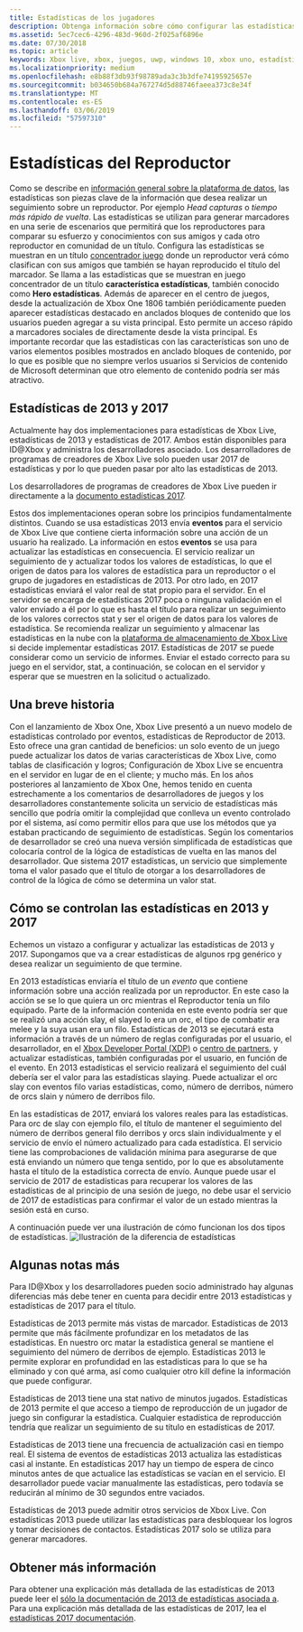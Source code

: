 ```yaml
---
title: Estadísticas de los jugadores
description: Obtenga información sobre cómo configurar las estadísticas del Reproductor en Xbox Live.
ms.assetid: 5ec7cec6-4296-483d-960d-2f025af6896e
ms.date: 07/30/2018
ms.topic: article
keywords: Xbox live, xbox, juegos, uwp, windows 10, xbox uno, estadísticas del Reproductor, marcadores
ms.localizationpriority: medium
ms.openlocfilehash: e8b88f3db93f98789ada3c3b3dfe74195925657e
ms.sourcegitcommit: b034650b684a767274d5d88746faeea373c8e34f
ms.translationtype: MT
ms.contentlocale: es-ES
ms.lasthandoff: 03/06/2019
ms.locfileid: "57597310"
---
```

# <a name="player-stats"></a>Estadísticas del Reproductor

Como se describe en [información general sobre la plataforma de datos](../data-platform/data-platform.md), las estadísticas son piezas clave de la información que desea realizar un seguimiento sobre un reproductor. Por ejemplo *Head capturas* o *tiempo más rápido de vuelta*. Las estadísticas se utilizan para generar marcadores en una serie de escenarios que permitirá que los reproductores para comparar su esfuerzo y conocimientos con sus amigos y cada otro reproductor en comunidad de un título. Configura las estadísticas se muestran en un título [concentrador juego](../data-platform/designing-xbox-live-experiences.md) donde un reproductor verá cómo clasifican con sus amigos que también se hayan reproducido el título del marcador. Se llama a las estadísticas que se muestran en juego concentrador de un título **característica estadísticas**, también conocido como **Hero estadísticas**. Además de aparecer en el centro de juegos, desde la actualización de Xbox One 1806 también periódicamente pueden aparecer estadísticas destacado en anclados bloques de contenido que los usuarios pueden agregar a su vista principal. Esto permite un acceso rápido a marcadores sociales de directamente desde la vista principal. Es importante recordar que las estadísticas con las características son uno de varios elementos posibles mostrados en anclado bloques de contenido, por lo que es posible que no siempre verlos usuarios si Servicios de contenido de Microsoft determinan que otro elemento de contenido podría ser más atractivo.

## <a name="stats-2013-and-2017"></a>Estadísticas de 2013 y 2017

Actualmente hay dos implementaciones para estadísticas de Xbox Live, estadísticas de 2013 y estadísticas de 2017. Ambos están disponibles para ID@Xbox y administra los desarrolladores asociado. Los desarrolladores de programas de creadores de Xbox Live solo pueden usar 2017 de estadísticas y por lo que pueden pasar por alto las estadísticas de 2013.

Los desarrolladores de programas de creadores de Xbox Live pueden ir directamente a la [documento estadísticas 2017](stats2017.md).

Estos dos implementaciones operan sobre los principios fundamentalmente distintos. Cuando se usa estadísticas 2013 envía **eventos** para el servicio de Xbox Live que contiene cierta información sobre una acción de un usuario ha realizado. La información en estos **eventos** se usa para actualizar las estadísticas en consecuencia. El servicio realizar un seguimiento de y actualizar todos los valores de estadísticas, lo que el origen de datos para los valores de estadística para un reproductor o el grupo de jugadores en estadísticas de 2013. Por otro lado, en 2017 estadísticas enviará el valor real de stat propio para el servidor. En el servidor se encarga de estadísticas 2017 poca o ninguna validación en el valor enviado a él por lo que es hasta el título para realizar un seguimiento de los valores correctos stat y ser el origen de datos para los valores de estadística. Se recomienda realizar un seguimiento y almacenar las estadísticas en la nube con la [plataforma de almacenamiento de Xbox Live](../storage-platform/storage-platform.md) si decide implementar estadísticas 2017. Estadísticas de 2017 se puede considerar como un servicio de informes. Enviar el estado correcto para su juego en el servidor, stat, a continuación, se colocan en el servidor y esperar que se muestren en la solicitud o actualizado.

## <a name="a-brief-history"></a>Una breve historia

Con el lanzamiento de Xbox One, Xbox Live presentó a un nuevo modelo de estadísticas controlado por eventos, estadísticas de Reproductor de 2013. Esto ofrece una gran cantidad de beneficios: un solo evento de un juego puede actualizar los datos de varias características de Xbox Live, como tablas de clasificación y logros; Configuración de Xbox Live se encuentra en el servidor en lugar de en el cliente; y mucho más. En los años posteriores al lanzamiento de Xbox One, hemos tenido en cuenta estrechamente a los comentarios de desarrolladores de juegos y los desarrolladores constantemente solicita un servicio de estadísticas más sencillo que podría omitir la complejidad que conlleva un evento controlado por el sistema, así como permitir ellos para que use los métodos que ya estaban practicando de seguimiento de estadísticas. Según los comentarios de desarrollador se creó una nueva versión simplificada de estadísticas que colocaría control de la lógica de estadísticas de vuelta en las manos del desarrollador. Que sistema 2017 estadísticas, un servicio que simplemente toma el valor pasado que el título de otorgar a los desarrolladores de control de la lógica de cómo se determina un valor stat.

## <a name="how-stats-are-handled-in-2013-and-2017"></a>Cómo se controlan las estadísticas en 2013 y 2017

Echemos un vistazo a configurar y actualizar las estadísticas de 2013 y 2017. Supongamos que va a crear estadísticas de algunos rpg genérico y desea realizar un seguimiento de que termine.

En 2013 estadísticas enviaría el título de un *evento* que contiene información sobre una acción realizada por un reproductor. En este caso la acción se se lo que quiera un orc mientras el Reproductor tenía un filo equipado. Parte de la información contenida en este evento podría ser que se realizó una acción slay, el slayed lo era un orc, el tipo de combatir era melee y la suya usan era un filo. Estadísticas de 2013 se ejecutará esta información a través de un número de reglas configuradas por el usuario, el desarrollador, en el [Xbox Developer Portal (XDP)](https://xdp.xboxlive.com/User/Contact/MyAccess?selectedMenu=devaccounts) o [centro de partners](https://partner.microsoft.com/dashboard), y actualizar estadísticas, también configuradas por el usuario, en función de el evento. En 2013 estadísticas el servicio realizará el seguimiento del cuál debería ser el valor para las estadísticas slaying. Puede actualizar el orc slay con eventos filo varias estadísticas, como, número de derribos, número de orcs slain y número de derribos filo.

En las estadísticas de 2017, enviará los valores reales para las estadísticas. Para orc de slay con ejemplo filo, el título de mantener el seguimiento del número de derribos general filo derribos y orcs slain individualmente y el servicio de envío el número actualizado para cada estadística. El servicio tiene las comprobaciones de validación mínima para asegurarse de que está enviando un número que tenga sentido, por lo que es absolutamente hasta el título de la estadística correcta de envío. Aunque puede usar el servicio de 2017 de estadísticas para recuperar los valores de las estadísticas de al principio de una sesión de juego, no debe usar el servicio de 2017 de estadísticas para confirmar el valor de un estado mientras la sesión está en curso.

A continuación puede ver una ilustración de cómo funcionan los dos tipos de estadísticas.
![Ilustración de la diferencia de estadísticas](../images/stats/Stats2013-7DiagramColored.jpg)

## <a name="a-few-more-notes"></a>Algunas notas más

Para ID@Xbox y los desarrolladores pueden socio administrado hay algunas diferencias más debe tener en cuenta para decidir entre 2013 estadísticas y estadísticas de 2017 para el título.

Estadísticas de 2013 permite más vistas de marcador.
Estadísticas de 2013 permite que más fácilmente profundizar en los metadatos de las estadísticas. En nuestro orc matar la estadística general se mantiene el seguimiento del número de derribos de ejemplo. Estadísticas 2013 le permite explorar en profundidad en las estadísticas para lo que se ha eliminado y con qué arma, así como cualquier otro kill define la información que puede configurar.

Estadísticas de 2013 tiene una stat nativo de minutos jugados. Estadísticas de 2013 permite el que acceso a tiempo de reproducción de un jugador de juego sin configurar la estadística. Cualquier estadística de reproducción tendría que realizar un seguimiento de su título en estadísticas de 2017.

Estadísticas de 2013 tiene una frecuencia de actualización casi en tiempo real.
El sistema de eventos de estadísticas 2013 actualiza las estadísticas casi al instante. En estadísticas 2017 hay un tiempo de espera de cinco minutos antes de que actualice las estadísticas se vacían en el servicio. El desarrollador puede vaciar manualmente las estadísticas, pero todavía se reducirán al mínimo de 30 segundos entre vaciados.

Estadísticas de 2013 puede admitir otros servicios de Xbox Live.
Con estadísticas 2013 puede utilizar las estadísticas para desbloquear los logros y tomar decisiones de contactos. Estadísticas 2017 solo se utiliza para generar marcadores.

## <a name="further-reading"></a>Obtener más información

Para obtener una explicación más detallada de las estadísticas de 2013 puede leer el [sólo la documentación de 2013 de estadísticas asociada a](https://developer.microsoft.com/en-us/games/xbox/docs/xboxlive/xbox-live-partners/event-driven-data-platform/user-stats).
Para una explicación más detallada de las estadísticas de 2017, lea el [estadísticas 2017 documentación](stats2017.md).